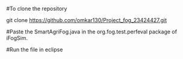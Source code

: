 #To clone the repository

git clone https://github.com/omkar130/Project_fog_23424427.git

#Paste the SmartAgriFog.java in the org.fog.test.perfeval package of iFogSim.

#Run the file in eclipse
